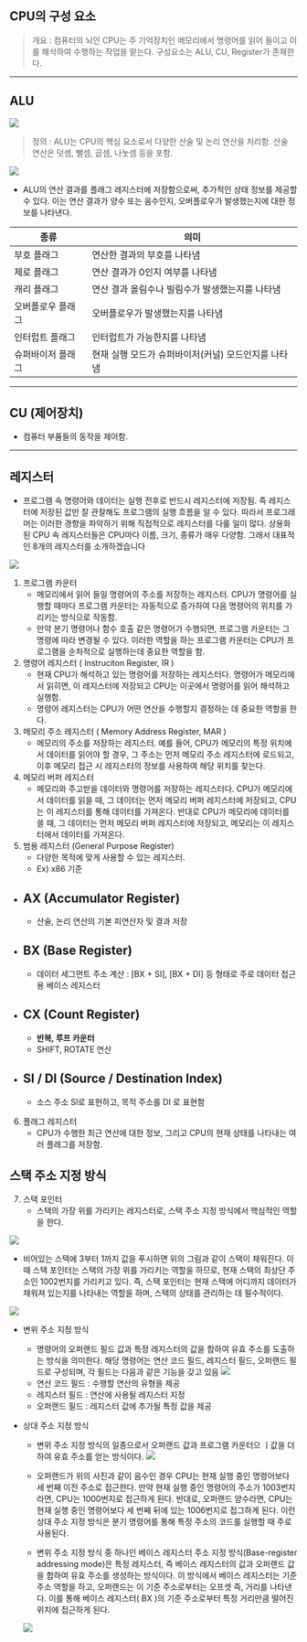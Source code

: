 ## CPU의 구성 요소

> 개요 : 컴퓨터의 뇌인 CPU는 주 기억장치인 메모리에서 명령어를 읽어 들이고 이를 해석하여
수행하는 작업을 맡는다. 구성요소는 ALU, CU, Register가 존재한다.

---

## ALU

![](https://img1.daumcdn.net/thumb/R1280x0/?scode=mtistory2&fname=https%3A%2F%2Fblog.kakaocdn.net%2Fdna%2Fdo2P17%2Fbtsi60toHGo%2FAAAAAAAAAAAAAAAAAAAAABnHTUQGKnIoM4dBzn1UU4UJfnjYU-IlBMVqtUbamCd0%2Fimg.png%3Fcredential%3DyqXZFxpELC7KVnFOS48ylbz2pIh7yKj8%26expires%3D1753973999%26allow_ip%3D%26allow_referer%3D%26signature%3DjQ8ORYx1cYMMI%252BdISEnT2QKZ4ZE%253D)

> 정의 : ALU는 CPU의 핵심 요소로서 다양한 산술 및 논리 연산을 처리함. 산술 연산은 덧셈, 뺄셈, 곱셈, 나눗셈 등을 포함.

![](https://img1.daumcdn.net/thumb/R1280x0/?scode=mtistory2&fname=https%3A%2F%2Fblog.kakaocdn.net%2Fdna%2Fdtey5Y%2Fbtsi4ZIvwmd%2FAAAAAAAAAAAAAAAAAAAAABqPcH2p929GfXAP0zcjcYQuspMQl_bEx0QYLksqAgZD%2Fimg.png%3Fcredential%3DyqXZFxpELC7KVnFOS48ylbz2pIh7yKj8%26expires%3D1753973999%26allow_ip%3D%26allow_referer%3D%26signature%3DuJqS0TpoK77uHXhl2DUi03683LU%253D)

- ALU의 연산 결과를 플래그 레지스터에 저장함으로써, 추가적인 상태 정보를 제공할 수 있다.
이는 연산 결과가 양수 또는 음수인지, 오버플로우가 발생했는지에 대한 정보를 나타낸다.

| 종류               | 의미                                           |
|--------------------|------------------------------------------------|
| 부호 플래그        | 연산한 결과의 부호를 나타냄                   |
| 제로 플래그        | 연산 결과가 0인지 여부를 나타냄               |
| 캐리 플래그        | 연산 결과 올림수나 빌림수가 발생했는지를 나타냄 |
| 오버플로우 플래그  | 오버플로우가 발생했는지를 나타냄               |
| 인터럽트 플래그    | 인터럽트가 가능한지를 나타냄                   |
| 슈퍼바이저 플래그  | 현재 실행 모드가 슈퍼바이저(커널) 모드인지를 나타냄 |

---

## CU (제어장치)

- 컴퓨터 부품들의 동작을 제어함.

--- 

## 레지스터

- 프로그램 속 명령어와 데이터는 실행 전후로 반드시 레지스터에 저장됨. 즉 레지스터에 저장된 값만 잘 관찰해도 프로그램의 실행 흐름을 알 수 있다.
따라서 프로그래머는 이러한 경향을 파악하기 위해 직접적으로 레지스터를 다룰 일이 많다. 상용화된 CPU 속 레지스터들은 CPU마다 이름, 크기, 종류가 매우 다양함.
그래서 대표적인 8개의 레지스터를 소개하겠습니다

![](https://img1.daumcdn.net/thumb/R1280x0/?scode=mtistory2&fname=https%3A%2F%2Fblog.kakaocdn.net%2Fdna%2Fdt7PiH%2FbtsjaHHMNlP%2FAAAAAAAAAAAAAAAAAAAAAMZ4nbMRoT3APZn-4eXOgoXpi3GzSOrscRbdQn-xC98f%2Fimg.png%3Fcredential%3DyqXZFxpELC7KVnFOS48ylbz2pIh7yKj8%26expires%3D1753973999%26allow_ip%3D%26allow_referer%3D%26signature%3Dy5qhzE3myARV7IkPUxoXX8W%252FvQs%253D)

1. 프로그램 카운터
   - 메모리에서 읽어 들일 명령어의 주소를 저장하는 레지스터. CPU가 명령어를 실행할 때마다 프로그램 카운터는 자동적으로 증가하여 다음 명령어의 위치를 가리키는 방식으로 작동함.
   - 만약 분기 명령어나 함수 호출 같은 명령어가 수행되면, 프로그램 카운터는 그 명령에 따라 변경될 수 있다. 이러한 역할을 하는 프로그램 카운터는 CPU가 프로그램을 순차적으로 실행하는데 중요한 역할을 함.
2. 명령어 레지스터 ( Instruciton Register, IR )
   - 현재 CPU가 해석하고 있는 명령어를 저장하는 레지스터다. 명령어가 메모리에서 읽히면, 이 레지스터에 저장되고 CPU는 이곳에서 명령어를 읽어 해석하고 실행함.
   - 명령어 레지스터는 CPU가 어떤 연산을 수행할지 결정하는 데 중요한 역할을 한다.
3. 메모리 주소 레지스터 ( Memory Address Register, MAR )
   - 메모리의 주소를 저장하는 레지스터. 예를 들어, CPU가 메모리의 특정 위치에서 데이터를 읽어야 할 경우, 그 주소는 먼저 메모리 주소 레지스터에 로드되고,
   이후 메모리 접근 시 레지스터의 정보를 사용하여 해당 위치를 찾는다.
4. 메모리 버퍼 레지스터
   - 메모리와 주고받을 데이터와 명령어를 저장하는 레지스터다. CPU가 메모리에서 데이터를 읽을 때, 그 데이터는 먼저 메모리 버퍼 레지스터에 저장되고, CPU는 이 레지스터를 통해 데이터를 가져온다.
   반대로 CPU가 메모리에 데이터를 쓸 때, 그 데이터는 먼저 메모리 버퍼 레지스터에 저장되고, 메모리는 이 레지스터에서 데이터를 가져온다.
5. 범용 레지스터 (General Purpose Register)
   - 다양한 목적에 맞게 사용할 수 있는 레지스터.
   - Ex) x86 기준
- ## AX (Accumulator Register)
  - 산술, 논리 연산의 기본 피연산자 및 결과 저장
- ## BX (Base Register)
  - 데이터 세그먼트 주소 계산 : [BX + SI], [BX + DI] 등 형태로 주로 데이터 접근용 베이스 레지스터
- ## CX (Count Register)
  - **반복, 루프 카운터** 
  - SHIFT, ROTATE 연산
- ## SI / DI (Source / Destination Index)
  - 소스 주소 SI로 표현하고, 목적 주소를 DI 로 표현함
6. 플래그 레지스터
    - CPU가 수행한 최근 연산에 대한 정보, 그리고 CPU의 현재 상태를 나타내는 여러 플래그를 저장함.
## 스택 주소 지정 방식
7. 스택 포인터
   - 스택의 가장 위를 가리키는 레지스터로, 스택 주소 지정 방식에서 핵심적인 역할을 한다.

![](https://img1.daumcdn.net/thumb/R1280x0/?scode=mtistory2&fname=https%3A%2F%2Fblog.kakaocdn.net%2Fdna%2FCwhPn%2Fbtsi61f6PbX%2FAAAAAAAAAAAAAAAAAAAAANwu0D0suoWIU9JdqD7fcdb6qH5UJGgMreuTFPexkVaK%2Fimg.png%3Fcredential%3DyqXZFxpELC7KVnFOS48ylbz2pIh7yKj8%26expires%3D1753973999%26allow_ip%3D%26allow_referer%3D%26signature%3DmfLyr3SdO3U4OlU68NZswJ5l0%252BA%253D)
   - 비어있는 스택에 3부터 1까지 값을 푸시하면 위의 그림과 같이 스택이 채워진다. 이때 스택 포인터는 스택의 가장 위를
    가리키는 역할을 하므로, 현재 스택의 최상단 주소인 1002번지를 가리키고 있다. 즉, 스택 포인터는 현재 스택에 어디까지
    데이터가 채워져 있는지를 나타내는 역할을 하며, 스택의 상태를 관리하는 데 필수적이다.

![](https://img1.daumcdn.net/thumb/R1280x0/?scode=mtistory2&fname=https%3A%2F%2Fblog.kakaocdn.net%2Fdna%2FbGOxRC%2FbtsjbpGRMG4%2FAAAAAAAAAAAAAAAAAAAAAMHjffESkbkaVCuHJDxXW_Yg7waQo-Ob-r_GfthMHOKx%2Fimg.png%3Fcredential%3DyqXZFxpELC7KVnFOS48ylbz2pIh7yKj8%26expires%3D1753973999%26allow_ip%3D%26allow_referer%3D%26signature%3DCrx7c3ONIJmoF43d9bbhhORg66M%253D)

- 변위 주소 지정 방식
  - 명령어의 오퍼랜드 필드 값과 특정 레지스터의 값을 합하여 유효 주소를 도출하는 방식을 의미한다. 해당 명령어는 연산 코드 필드, 레지스터 필드, 오퍼랜드 필드로 구성되며, 각 필드는 다음과 같은 기능을 갖고 있음
![](https://img1.daumcdn.net/thumb/R1280x0/?scode=mtistory2&fname=https%3A%2F%2Fblog.kakaocdn.net%2Fdna%2FbIpIvb%2Fbtsjbqy3Egl%2FAAAAAAAAAAAAAAAAAAAAAF8or1GaUOCFZO20qyfrywVPQ1vZmTlky6PXr61FdMPQ%2Fimg.png%3Fcredential%3DyqXZFxpELC7KVnFOS48ylbz2pIh7yKj8%26expires%3D1753973999%26allow_ip%3D%26allow_referer%3D%26signature%3D6U1QfdsOQ%252FibdzF0TrfwheyUQmU%253D)
  - 연산 코드 필드 : 수행할 연산의 유형을 제공
  - 레지스터 필드 : 연산에 사용될 레지스터 지정
  - 오퍼랜드 필드 : 레지스터 값에 추가될 특정 값을 제공

- 상대 주소 지정 방식
  - 변위 주소 지정 방식의 일종으로서 오퍼랜드 값과 프로그램 카운터으 ㅣ값을 더하여 유효 주소를 얻는 방식이다.
![](https://img1.daumcdn.net/thumb/R1280x0/?scode=mtistory2&fname=https%3A%2F%2Fblog.kakaocdn.net%2Fdna%2FbhbQ2n%2Fbtsjki1FOs9%2FAAAAAAAAAAAAAAAAAAAAAGRROAM4mvQlaDBGyLrLj9OAhh7sRB_nHsTVYpayFq8v%2Fimg.png%3Fcredential%3DyqXZFxpELC7KVnFOS48ylbz2pIh7yKj8%26expires%3D1753973999%26allow_ip%3D%26allow_referer%3D%26signature%3DnolRrUDar6ZS%252Bdo1MZY4IpbbUpU%253D)
  - 오퍼랜드가 위의 사진과 같이 음수인 경우 CPU는 현재 실행 중인 명령어보다 세 번째 이전 주소로 접근한다.
    만약 현재 실행 중인 명령어의 주소가 1003번지라면, CPU는 1000번지로 접근하게 된다. 반대로, 오퍼랜드 양수라면,
    CPU는 현재 실행 중인 명령어보다 세 번째 뒤에 있는 1006번지로 접그하게 된다. 이런 상대 주소 지정 방식은 분기 명령어를
    통해 특정 주소의 코드를 실행할 때 주로 사용된다.

  - 변위 주소 지정 방식 중 하나인 베이스 레지스터 주소 지정 방식(Base-register addressing mode)은 특정 레지스터,
    즉 베이스 레지스터의 값과 오퍼랜드 값을 합하여 유효 주소를 생성하는 방식이다. 이 방식에서 베이스 레지스터는 기준 주소 역할을 하고,
    오퍼랜드는 이 기준 주소로부터는 오프셋 즉, 거리를 나타낸다. 이를 통해 베이스 레지스터( BX )의 기준 주소로부터 특정 거리만큼 떨어진 위치에 접근하게 된다.

  ![](https://img1.daumcdn.net/thumb/R1280x0/?scode=mtistory2&fname=https%3A%2F%2Fblog.kakaocdn.net%2Fdna%2FwtdIR%2FbtsjiPTCQ1B%2FAAAAAAAAAAAAAAAAAAAAAE4t8cMa8cw4HGaqpmSlVbfidCeegm8_DKjnIOn9RVSR%2Fimg.png%3Fcredential%3DyqXZFxpELC7KVnFOS48ylbz2pIh7yKj8%26expires%3D1753973999%26allow_ip%3D%26allow_referer%3D%26signature%3DexsnuMxyZZrOw9vxrDm5eVAafEc%253D)